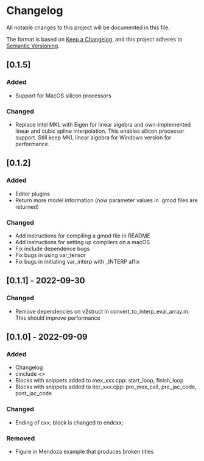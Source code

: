# Changelog

All notable changes to this project will be documented in this file.

The format is based on [Keep a Changelog](https://keepachangelog.com/en/1.0.0/),
and this project adheres to [Semantic Versioning](https://semver.org/spec/v2.0.0.html).

## [0.1.5] 

### Added

- Support for MacOS silicon processors

### Changed

- Replace Intel MKL with Eigen for linear algebra and own-implemented linear and cubic spline interpolation. This enables silicon processor support. Still keep MKL linear algebra for Windows version for performance.

## [0.1.2]

### Added

- Editor plugins
- Return more model information (now parameter values in .gmod files are returned)

### Changed

- Add instructions for compiling a gmod file in README
- Add instructions for setting up compilers on a macOS
- Fix include dependence bugs
- Fix bugs in using var_tensor
- Fix bugs in initiating var_interp with _INTERP affix

## [0.1.1] - 2022-09-30

### Changed

- Remove dependencies on v2struct in convert_to_interp_eval_array.m. This should improve performance

## [0.1.0] - 2022-09-09

### Added

- Changelog
- cinclude <> 
- Blocks with snippets added to mex_xxx.cpp: start_loop, finish_loop
- Blocks with snippets added to iter_xxx.cpp: pre_mex_call, pre_jac_code, post_jac_code

### Changed

- Ending of cxx; block is changed to endcxx;

### Removed

- Figure in Mendoza example that produces broken titles

